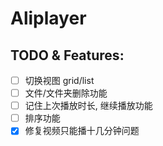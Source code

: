 # Aliplayer

## TODO & Features:

- [ ] 切换视图 grid/list
- [ ] 文件/文件夹删除功能
- [ ] 记住上次播放时长, 继续播放功能
- [ ] 排序功能
- [x] 修复视频只能播十几分钟问题
